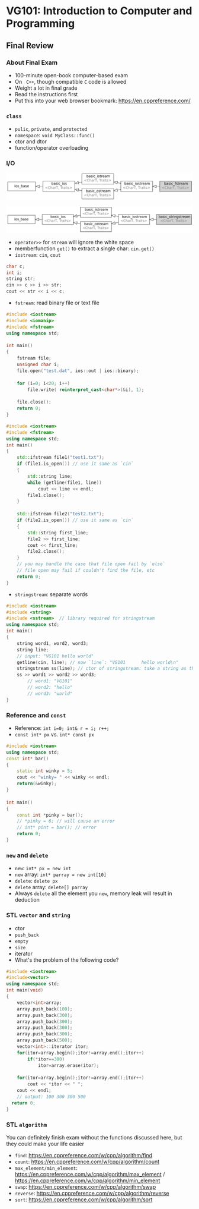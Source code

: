 # VG101: Introduction to Computer and Programming
## Final Review

### About Final Exam
- 100-minute open-book computer-based exam
- On ` C++`, though compatible `C` code is allowed
- Weight a lot in final grade
- Read the instructions first
- Put this into your web browser bookmark: https://en.cppreference.com/

### `class`
- `pulic`, `private`, and `protected`
- `namespace`: `void MyClass::func()`
- ctor and dtor
- function/operator overloading

### I/O

![fstream_inheritance](pic/fstream_inheritance.svg)

![sstream_inheritan](pic/sstream_inheritan.svg)

- `operator>>` for `stream` will ignore the white space
- memberfunction `get()` to extract a single char: `cin.get()`
- `iostream`: `cin`, `cout`
```c++
char c;
int i;
string str;
cin >> c >> i >> str;
cout << str << i << c;
```
- `fstream`: read binary file or text file
```C++
#include <iostream>
#include <iomanip>
#include <fstream>
using namespace std;

int main()
{
	fstream file;
	unsigned char i;
	file.open("test.dat", ios::out | ios::binary);

	for (i=0; i<20; i++) 
		file.write( reinterpret_cast<char*>(&i), 1);

	file.close();
	return 0;
}
```

```C++
#include <iostream>
#include <fstream>
using namespace std;
int main()
{
	std::ifstream file1("test1.txt");
	if (file1.is_open()) // use it same as `cin`
	{
	    std::string line;
	    while (getline(file1, line))
	    	cout << line << endl;
	    file1.close();
	}

	std::ifstream file2("test2.txt");
	if (file2.is_open()) // use it same as `cin`
	{
	    std::string first_line;
	    file2 >> first_line;
	    cout << first_line;
	    file2.close();
	}
	// you may handle the case that file open fail by `else`
	// file open may fail if couldn't find the file, etc
	return 0;
}
```

- `stringstream`: separate words
```C++
#include <iostream>
#include <string>
#include <sstream>	// library required for stringstream
using namespace std;
int main()
{
    string word1, word2, word3;
    string line;
    // input: "VG101 hello world"
    getline(cin, line); // now `line`: "VG101      hello world\n"
    stringstream ss(line); // ctor of stringstream: take a string as the parameter
    ss >> word1 >> word2 >> word3;
    	// word1: "VG101"
    	// word2: "hello"
    	// word3: "world"
}
```

### Reference and `const`
- Reference: `int i=0; int& r = i; r++;`
- `const int* px` vs. `int* const px`
```C++
#include <iostream>
using namespace std;
const int* bar()
{
	static int winky = 5;
	cout << "winky= " << winky << endl;
	return(&winky);
}

int main()
{
	const int *pinky = bar();
	// *pinky = 6; // will cause an error
    // int* pint = bar(); // error
	return 0;
}
```

### `new` and `delete`
- `new`: `int* px = new int`
- `new` array: `int* parray = new int[10]`
- `delete`: `delete px`
- `delete` array: `delete[] parray`
- Always `delete` all the element you `new`, memory leak will result in deduction

### STL `vector` and `string`
- ctor
- `push_back`
- `empty`
- `size`
- iterator
- What's the problem of the following code?
```c++
#include <iostream>
#include<vector>
using namespace std;
int main(void)
{
    vector<int>array;
    array.push_back(100);
    array.push_back(300);
    array.push_back(300);
    array.push_back(300);
    array.push_back(300);
    array.push_back(500);
    vector<int>::iterator itor;
    for(itor=array.begin();itor!=array.end();itor++)
        if(*itor==300)
            itor=array.erase(itor);

    for(itor=array.begin();itor!=array.end();itor++)
        cout << *itor << " ";
    cout << endl;
    // output: 100 300 300 500
  return 0;
}
```

### STL `algorithm`
You can definitely finish exam without the functions discussed here, but they could make your life easier 
- `find`: https://en.cppreference.com/w/cpp/algorithm/find
- `count`: https://en.cppreference.com/w/cpp/algorithm/count
- `max_element/min_element`: https://en.cppreference.com/w/cpp/algorithm/max_element / https://en.cppreference.com/w/cpp/algorithm/min_element
- `swap`: https://en.cppreference.com/w/cpp/algorithm/swap
- `reverse`: https://en.cppreference.com/w/cpp/algorithm/reverse
- `sort`: https://en.cppreference.com/w/cpp/algorithm/sort
